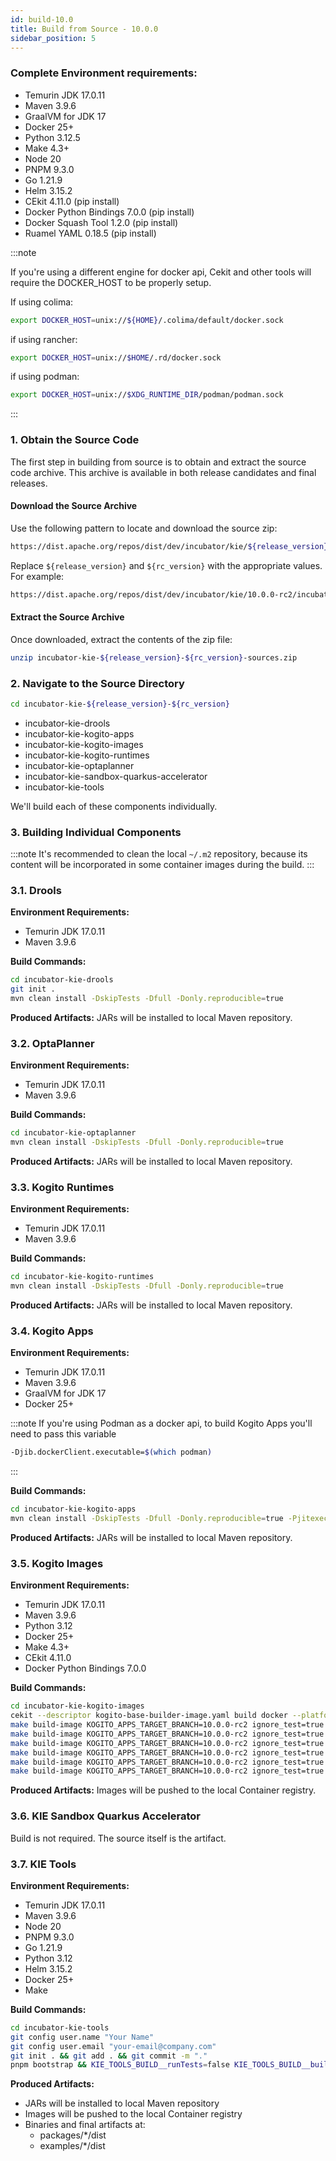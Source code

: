 ```yaml
---
id: build-10.0
title: Build from Source - 10.0.0
sidebar_position: 5
---
```


### Complete Environment requirements:

- Temurin JDK 17.0.11
- Maven 3.9.6
- GraalVM for JDK 17
- Docker 25+
- Python 3.12.5
- Make 4.3+
- Node 20
- PNPM 9.3.0
- Go 1.21.9
- Helm 3.15.2 
- CEkit 4.11.0 (pip install)
- Docker Python Bindings 7.0.0 (pip install)
- Docker Squash Tool 1.2.0 (pip install)
- Ruamel YAML 0.18.5 (pip install)

:::note

If you're using a different engine for docker api, Cekit and other tools will require the DOCKER_HOST to be properly setup.

If using colima:
 ```bash
 export DOCKER_HOST=unix://${HOME}/.colima/default/docker.sock
 ```

if using rancher:

 ```bash
 export DOCKER_HOST=unix://$HOME/.rd/docker.sock
 ```

if using podman:

 ```bash
 export DOCKER_HOST=unix://$XDG_RUNTIME_DIR/podman/podman.sock
 ```

:::

### 1. Obtain the Source Code

The first step in building from source is to obtain and extract the source code archive. This archive is available in both release candidates and final releases.

#### Download the Source Archive

Use the following pattern to locate and download the source zip:

```bash
https://dist.apache.org/repos/dist/dev/incubator/kie/${release_version}-${rc_version}/incubator-kie-${release_version}-${rc_version}-sources.zip
```

Replace `${release_version}` and `${rc_version}` with the appropriate values. For example:


```bash
https://dist.apache.org/repos/dist/dev/incubator/kie/10.0.0-rc2/incubator-kie-10.0.0-rc2-sources.zip
```

#### Extract the Source Archive

Once downloaded, extract the contents of the zip file:

```bash
unzip incubator-kie-${release_version}-${rc_version}-sources.zip
```

### 2. Navigate to the Source Directory

```bash
cd incubator-kie-${release_version}-${rc_version}
```

- incubator-kie-drools
- incubator-kie-kogito-apps
- incubator-kie-kogito-images
- incubator-kie-kogito-runtimes
- incubator-kie-optaplanner
- incubator-kie-sandbox-quarkus-accelerator
- incubator-kie-tools

We'll build each of these components individually.

### 3. Building Individual Components

:::note
It's recommended to clean the local `~/.m2` repository, because its content will be incorporated in some container images during the build.
:::

### 3.1. Drools

**Environment Requirements:**
- Temurin JDK 17.0.11
- Maven 3.9.6

**Build Commands:**
```bash
cd incubator-kie-drools
git init .
mvn clean install -DskipTests -Dfull -Donly.reproducible=true
```

**Produced Artifacts:** JARs will be installed to local Maven repository.

### 3.2. OptaPlanner

**Environment Requirements:**
- Temurin JDK 17.0.11
- Maven 3.9.6

**Build Commands:**
```bash
cd incubator-kie-optaplanner
mvn clean install -DskipTests -Dfull -Donly.reproducible=true
```

**Produced Artifacts:** JARs will be installed to local Maven repository.

### 3.3. Kogito Runtimes

**Environment Requirements:**
- Temurin JDK 17.0.11
- Maven 3.9.6

**Build Commands:**
```bash
cd incubator-kie-kogito-runtimes
mvn clean install -DskipTests -Dfull -Donly.reproducible=true
```

**Produced Artifacts:** JARs will be installed to local Maven repository.

### 3.4. Kogito Apps

**Environment Requirements:**
- Temurin JDK 17.0.11
- Maven 3.9.6
- GraalVM for JDK 17
- Docker 25+

:::note
If you're using Podman as a docker api, to build Kogito Apps you'll need to pass this variable

 ```bash
 -Djib.dockerClient.executable=$(which podman)
 ```
:::

**Build Commands:**
```bash
cd incubator-kie-kogito-apps
mvn clean install -DskipTests -Dfull -Donly.reproducible=true -Pjitexecutor-native
```

**Produced Artifacts:** JARs will be installed to local Maven repository.

### 3.5. Kogito Images

**Environment Requirements:**
- Temurin JDK 17.0.11
- Maven 3.9.6
- Python 3.12
- Docker 25+
- Make 4.3+
- CEkit 4.11.0
- Docker Python Bindings 7.0.0

**Build Commands:**
```bash
cd incubator-kie-kogito-images
cekit --descriptor kogito-base-builder-image.yaml build docker --platform linux/amd64
make build-image KOGITO_APPS_TARGET_BRANCH=10.0.0-rc2 ignore_test=true image_name=kogito-data-index-ephemeral
make build-image KOGITO_APPS_TARGET_BRANCH=10.0.0-rc2 ignore_test=true image_name=kogito-data-index-postgresql
make build-image KOGITO_APPS_TARGET_BRANCH=10.0.0-rc2 ignore_test=true image_name=kogito-jit-runner
make build-image KOGITO_APPS_TARGET_BRANCH=10.0.0-rc2 ignore_test=true image_name=kogito-jobs-service-allinone
make build-image KOGITO_APPS_TARGET_BRANCH=10.0.0-rc2 ignore_test=true image_name=kogito-jobs-service-ephemeral
make build-image KOGITO_APPS_TARGET_BRANCH=10.0.0-rc2 ignore_test=true image_name=kogito-jobs-service-postgresql
```

**Produced Artifacts:** Images will be pushed to the local Container registry.

### 3.6. KIE Sandbox Quarkus Accelerator

Build is not required. The source itself is the artifact.

### 3.7. KIE Tools

**Environment Requirements:**
- Temurin JDK 17.0.11
- Maven 3.9.6
- Node 20
- PNPM 9.3.0
- Go 1.21.9
- Python 3.12
- Helm 3.15.2
- Docker 25+
- Make

**Build Commands:**
```bash
cd incubator-kie-tools
git config user.name "Your Name"
git config user.email "your-email@company.com"
git init . && git add . && git commit -m "."
pnpm bootstrap && KIE_TOOLS_BUILD__runTests=false KIE_TOOLS_BUILD__buildExamples=true KIE_TOOLS_BUILD__buildContainerImages=true pnpm -r --workspace-concurrency=1 build:prod && echo 'BUILD SUCCESS! 🎉' || echo 'BUILD FAILURE ❌'
```

**Produced Artifacts:**
- JARs will be installed to local Maven repository
- Images will be pushed to the local Container registry
- Binaries and final artifacts at:
  - packages/*/dist
  - examples/*/dist
